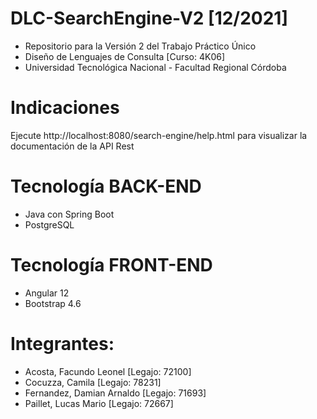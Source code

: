 # DLC-SearchEngine-V2 [12/2021]
* Repositorio para la Versión 2 del Trabajo Práctico Único
* Diseño de Lenguajes de Consulta [Curso: 4K06]
* Universidad Tecnológica Nacional - Facultad Regional Córdoba

# Indicaciones
Ejecute http://localhost:8080/search-engine/help.html para visualizar la documentación de la API Rest

# Tecnología BACK-END
* Java con Spring Boot
* PostgreSQL

# Tecnología FRONT-END
* Angular 12
* Bootstrap 4.6

# Integrantes:
* Acosta, Facundo Leonel [Legajo: 72100]
* Cocuzza, Camila [Legajo: 78231]
* Fernandez, Damian Arnaldo [Legajo: 71693]
* Paillet, Lucas Mario [Legajo: 72667]
